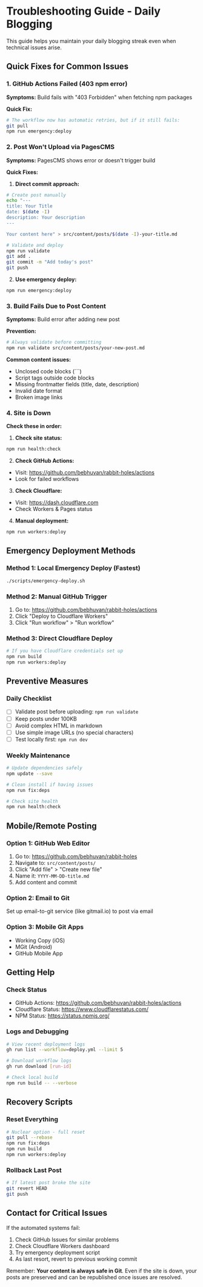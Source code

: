 # Troubleshooting Guide - Daily Blogging

This guide helps you maintain your daily blogging streak even when technical issues arise.

## Quick Fixes for Common Issues

### 1. GitHub Actions Failed (403 npm error)
**Symptoms:** Build fails with "403 Forbidden" when fetching npm packages

**Quick Fix:**
```bash
# The workflow now has automatic retries, but if it still fails:
git pull
npm run emergency:deploy
```

### 2. Post Won't Upload via PagesCMS
**Symptoms:** PagesCMS shows error or doesn't trigger build

**Quick Fixes:**
1. **Direct commit approach:**
```bash
# Create post manually
echo "---
title: Your Title
date: $(date -I)
description: Your description
---

Your content here" > src/content/posts/$(date -I)-your-title.md

# Validate and deploy
npm run validate
git add .
git commit -m "Add today's post"
git push
```

2. **Use emergency deploy:**
```bash
npm run emergency:deploy
```

### 3. Build Fails Due to Post Content
**Symptoms:** Build error after adding new post

**Prevention:**
```bash
# Always validate before committing
npm run validate src/content/posts/your-new-post.md
```

**Common content issues:**
- Unclosed code blocks (```)
- Script tags outside code blocks
- Missing frontmatter fields (title, date, description)
- Invalid date format
- Broken image links

### 4. Site is Down
**Check these in order:**

1. **Check site status:**
```bash
npm run health:check
```

2. **Check GitHub Actions:**
- Visit: https://github.com/bebhuvan/rabbit-holes/actions
- Look for failed workflows

3. **Check Cloudflare:**
- Visit: https://dash.cloudflare.com
- Check Workers & Pages status

4. **Manual deployment:**
```bash
npm run workers:deploy
```

## Emergency Deployment Methods

### Method 1: Local Emergency Deploy (Fastest)
```bash
./scripts/emergency-deploy.sh
```

### Method 2: Manual GitHub Trigger
1. Go to: https://github.com/bebhuvan/rabbit-holes/actions
2. Click "Deploy to Cloudflare Workers"
3. Click "Run workflow" > "Run workflow"

### Method 3: Direct Cloudflare Deploy
```bash
# If you have Cloudflare credentials set up
npm run build
npm run workers:deploy
```

## Preventive Measures

### Daily Checklist
- [ ] Validate post before uploading: `npm run validate`
- [ ] Keep posts under 100KB
- [ ] Avoid complex HTML in markdown
- [ ] Use simple image URLs (no special characters)
- [ ] Test locally first: `npm run dev`

### Weekly Maintenance
```bash
# Update dependencies safely
npm update --save

# Clean install if having issues
npm run fix:deps

# Check site health
npm run health:check
```

## Mobile/Remote Posting

### Option 1: GitHub Web Editor
1. Go to: https://github.com/bebhuvan/rabbit-holes
2. Navigate to: `src/content/posts/`
3. Click "Add file" > "Create new file"
4. Name it: `YYYY-MM-DD-title.md`
5. Add content and commit

### Option 2: Email to Git
Set up email-to-git service (like gitmail.io) to post via email

### Option 3: Mobile Git Apps
- Working Copy (iOS)
- MGit (Android)
- GitHub Mobile App

## Getting Help

### Check Status
- GitHub Actions: https://github.com/bebhuvan/rabbit-holes/actions
- Cloudflare Status: https://www.cloudflarestatus.com/
- NPM Status: https://status.npmjs.org/

### Logs and Debugging
```bash
# View recent deployment logs
gh run list --workflow=deploy.yml --limit 5

# Download workflow logs
gh run download [run-id]

# Check local build
npm run build -- --verbose
```

## Recovery Scripts

### Reset Everything
```bash
# Nuclear option - full reset
git pull --rebase
npm run fix:deps
npm run build
npm run workers:deploy
```

### Rollback Last Post
```bash
# If latest post broke the site
git revert HEAD
git push
```

## Contact for Critical Issues
If the automated systems fail:
1. Check GitHub Issues for similar problems
2. Check Cloudflare Workers dashboard
3. Try emergency deployment script
4. As last resort, revert to previous working commit

Remember: **Your content is always safe in Git**. Even if the site is down, your posts are preserved and can be republished once issues are resolved.